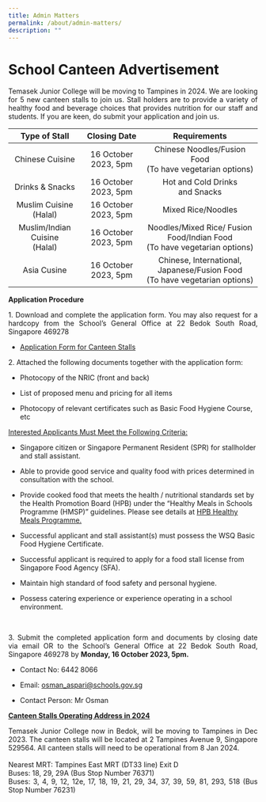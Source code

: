 ```yaml
---
title: Admin Matters
permalink: /about/admin-matters/
description: ""
---
```

# School Canteen Advertisement

<p style="text-align: justify;">Temasek Junior College will be moving to Tampines in 2024. We are looking for 5 new canteen stalls to join us. Stall holders are to provide a variety of healthy food and beverage choices that provides nutrition for our staff and students. If you are keen, do submit your application and join us.</p>

<table>
<thead>
<tr>
<th style="text-align: center;">Type of Stall</th>
<th style="text-align: center;">Closing Date</th>
<th style="text-align: center;">Requirements</th>
</tr>
</thead>
<tbody>
<tr>
<td style="text-align: center;">Chinese Cuisine</td>
<td style="text-align: center;">16 October 2023, 5pm</td>
<td style="text-align: center;">Chinese Noodles/Fusion Food <br>(To have vegetarian options)</td>
</tr>
	<tr>
<td style="text-align: center;">Drinks &amp; Snacks</td>
<td style="text-align: center;">16 October 2023, 5pm</td>
<td style="text-align: center;">Hot and Cold Drinks <br>and Snacks</td>
</tr>
	<tr>
<td style="text-align: center;">Muslim Cuisine (Halal)</td>
<td style="text-align: center;">16 October 2023, 5pm</td>
<td style="text-align: center;">Mixed Rice/Noodles </td>
</tr>
	<tr>
<td style="text-align: center;">Muslim/Indian Cuisine
<br>(Halal)
</td>
<td style="text-align: center;">16 October 2023, 5pm</td>
<td style="text-align: center;">Noodles/Mixed Rice/ Fusion Food/Indian Food<br>(To have vegetarian options)
</td>
</tr>
	<tr>
<td style="text-align: center;">Asia Cusine</td>
<td style="text-align: center;">16 October 2023, 5pm</td>
<td style="text-align: center;">Chinese, International, Japanese/Fusion Food<br>(To have vegetarian options) </td>
</tr>
</tbody>
</table>

<p style="text-align: justify;"><b>Application Procedure</b></p>

<p style="text-align: justify;">1. Download and complete the application form. You may also request for a hardcopy from the School’s General Office at 22 Bedok South Road, Singapore 469278</p>

*   <p><a href="/files/About/Canteen/application form for canteen stalls.pdf">Application Form for Canteen Stalls</a></p>

<p style="text-align: justify;">2. Attached the following documents together with the application form:</p>

* Photocopy of the NRIC (front and back)

* List of proposed menu and pricing for all items

* Photocopy of relevant certificates such as Basic Food Hygiene Course, etc

<p style="text-align: justify;"><u>Interested Applicants Must Meet the Following Criteria:</u></p>

* Singapore citizen or Singapore Permanent Resident (SPR) for stallholder and stall assistant.

* Able to provide good service and quality food with prices determined in consultation with the school.

* Provide cooked&nbsp;food that meets the health / nutritional standards set by the Health Promotion Board (HPB) under the “Healthy Meals in Schools Programme (HMSP)” guidelines. Please see details at  <a href="https://www.hpb.gov.sg/schools/school-programmes/healthy-meals-in-schools-programme" target="_blank">HPB Healthy Meals Programme.</a>

* Successful applicant and stall assistant(s) must possess the WSQ Basic Food Hygiene Certificate.

* Successful applicant is required to apply for a food stall license from Singapore Food Agency (SFA).

* Maintain high standard of food safety and personal hygiene.

* Possess catering experience or experience operating in a school environment.

<br>
<p style="text-align: justify;"> 3. Submit the completed application form and documents by closing date via email OR to the School’s General Office at 22 Bedok South Road, Singapore 469278 by <b>Monday, 16 October 2023, 5pm.</b></p>

* Contact No: 6442 8066

* Email: osman_aspari@schools.gov.sg

* Contact Person: Mr Osman

<p style="text-align: justify;"><b><u>Canteen Stalls Operating Address in 2024</u></b></p>

<p style="text-align: justify;"> Temasek Junior College now in Bedok, will be moving to Tampines in Dec 2023. The canteen stalls will be located at 2 Tampines Avenue 9, Singapore 529564. All canteen stalls will need to be operational from 8 Jan 2024.
<br>
<br>
Nearest MRT: Tampines East MRT (DT33 line) Exit D
<br>
Buses: 18, 29, 29A (Bus Stop Number 76371)
<br>
Buses: 3, 4, 9, 12, 12e, 17, 18, 19, 21, 29, 34, 37, 39, 59, 81, 293, 518 (Bus Stop Number 76231)
</p>
